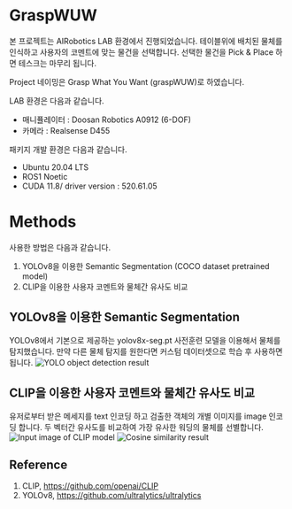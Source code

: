 # GraspWUW

 

 본 프로젝트는 AIRobotics LAB 환경에서 진행되었습니다.
 테이블위에 배치된 물체를 인식하고 사용자의 코멘트에 맞는 물건을 선택합니다.
 선택한 물건을 Pick & Place 하면 테스크는 마무리 됩니다.

 Project 네이밍은 Grasp What You Want (graspWUW)로 하였습니다.

LAB 환경은 다음과 같습니다.

 - 매니퓰레이터 : Doosan Robotics A0912 (6-DOF)
 - 카메라 : Realsense D455

패키지 개발 환경은 다음과 같습니다.

 - Ubuntu 20.04 LTS
 - ROS1 Noetic
 - CUDA 11.8/ driver version : 520.61.05


# Methods
사용한 방법은 다음과 같습니다.
 1. YOLOv8을 이용한 Semantic Segmentation (COCO dataset pretrained model)
 2. CLIP을 이용한 사용자 코멘트와 물체간 유사도 비교

## YOLOv8을 이용한 Semantic Segmentation

YOLOv8에서 기본으로 제공하는 yolov8x-seg.pt 사전훈련 모델을 이용해서 물체를 탐지했습니다. 만약 다른 물체 탐지를 원한다면 커스텀 데이터셋으로 학습 후 사용하면 됩니다.
![YOLO object detection result](https://drive.google.com/uc?export=view&id=1sTs89NnW1_lHh9LPAJAXqIfDcZ2lPweN)

## CLIP을 이용한 사용자 코멘트와 물체간 유사도 비교

유저로부터 받은 메세지를 text 인코딩 하고 검출한 객체의 개별 이미지를 image 인코딩 합니다. 두 벡터간 유사도를 비교하여 가장 유사한 워딩의 물체를 선별합니다.
![Input image of CLIP model](https://drive.google.com/uc?export=view&id=1icyAGEBMaWFt5L5eYijT6cBlnylDeEUR)
![Cosine similarity result](https://drive.google.com/uc?export=view&id=1eS-y3ipvmz2ub8_OnYJQCJPrs7eWaCPm)


## Reference

 1. CLIP, https://github.com/openai/CLIP
 2. YOLOv8, https://github.com/ultralytics/ultralytics

